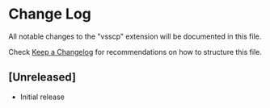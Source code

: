 # Change Log
All notable changes to the "vsscp" extension will be documented in this file.

Check [Keep a Changelog](http://keepachangelog.com/) for recommendations on how to structure this file.

## [Unreleased]
- Initial release